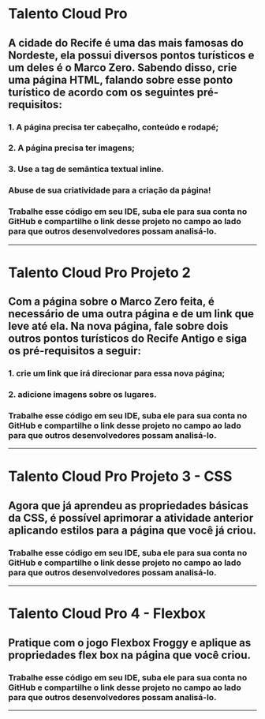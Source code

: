 # Talento Cloud Pro
## A cidade do Recife é uma das mais famosas do Nordeste, ela possui diversos pontos turísticos e um deles é o Marco Zero. Sabendo disso, crie uma página HTML, falando sobre esse ponto turístico de acordo com os seguintes pré-requisitos: 

 ### 1. A página precisa ter cabeçalho, conteúdo e rodapé;
 ### 2. A página precisa ter imagens; 
 ### 3. Use a tag de semântica textual inline.

 ### Abuse de sua criatividade para a criação da página! 

 ### **Trabalhe esse código em seu IDE, suba ele para sua conta no GitHub e compartilhe o link desse projeto no campo ao lado para que outros desenvolvedores possam analisá-lo.**
 _ _ _ _

# Talento Cloud Pro Projeto 2
## Com a página sobre o Marco Zero feita, é necessário de uma outra página e de um link que leve até ela. Na nova página, fale sobre dois outros pontos turísticos do Recife Antigo e siga os pré-requisitos a seguir: 

### 1. crie um link que irá direcionar para essa nova página; 
### 2. adicione imagens sobre os lugares. 

### **Trabalhe esse código em seu IDE, suba ele para sua conta no GitHub e compartilhe o link desse projeto no campo ao lado para que outros desenvolvedores possam analisá-lo.**
_ _ _ _


# Talento Cloud Pro Projeto 3 - CSS
## Agora que já aprendeu as propriedades básicas da CSS, é possível aprimorar a atividade anterior aplicando estilos para a página que você já criou. 

### **Trabalhe esse código em seu IDE, suba ele para sua conta no GitHub e compartilhe o link desse projeto no campo ao lado para que outros desenvolvedores possam analisá-lo.**  
_ _ _ _

# Talento Cloud Pro 4 - Flexbox
## Pratique com o jogo Flexbox Froggy e aplique as propriedades flex box na página que você criou.

### **Trabalhe esse código em seu IDE, suba ele para sua conta no GitHub e compartilhe o link desse projeto no campo ao lado para que outros desenvolvedores possam analisá-lo.**
- - - -